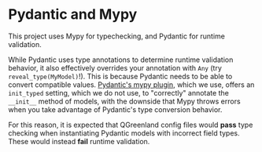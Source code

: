 # Pydantic and Mypy

This project uses Mypy for typechecking, and Pydantic for runtime validation.

While Pydantic uses type annotations to determine runtime validation behavior, it also
effectively overrides your annotation with `Any` (try `reveal_type(MyModel)`!). This is
because Pydantic needs to be able to convert compatible values. [Pydantic's mypy
plugin](https://docs.pydantic.dev/1.10/mypy_plugin/#plugin-settings), which we use,
offers an `init_typed` setting, which we do not use, to "correctly" annotate the
`__init__` method of models, with the downside that Mypy throws errors when you take
advantage of Pydantic's type conversion behavior.

For this reason, it is expected that QGreenland config files would **pass** type
checking when instantiating Pydantic models with incorrect field types. These
would instead **fail** runtime validation.
